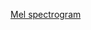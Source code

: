 [Mel spectrogram](https://medium.com/analytics-vidhya/understanding-the-mel-spectrogram-fca2afa2ce53)





